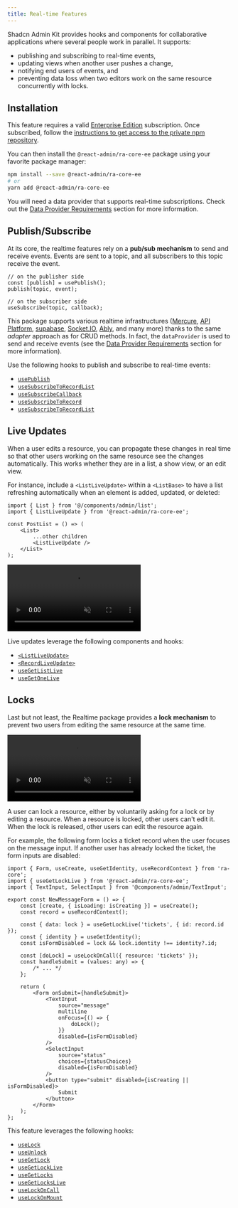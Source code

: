 ```yaml
---
title: Real-time Features
---
```


Shadcn Admin Kit provides hooks and components for collaborative applications where several people work in parallel. It supports:

- publishing and subscribing to real-time events,
- updating views when another user pushes a change,
- notifying end users of events, and
- preventing data loss when two editors work on the same resource concurrently with locks.

## Installation

This feature requires a valid [Enterprise Edition](https://marmelab.com/ra-enterprise/) subscription. Once subscribed, follow the [instructions to get access to the private npm repository](https://react-admin-ee.marmelab.com/setup).

You can then install the `@react-admin/ra-core-ee` package using your favorite package manager:

```sh
npm install --save @react-admin/ra-core-ee
# or
yarn add @react-admin/ra-core-ee
```

You will need a data provider that supports real-time subscriptions. Check out the [Data Provider Requirements](./RealtimeDataProviders.md) section for more information.

## Publish/Subscribe

At its core, the realtime features rely on a **pub/sub mechanism** to send and receive events. Events are sent to a topic, and all subscribers to this topic receive the event.

```tsx
// on the publisher side
const [publish] = usePublish();
publish(topic, event);

// on the subscriber side
useSubscribe(topic, callback);
```

This package supports various realtime infrastructures ([Mercure](https://mercure.rocks/), [API Platform](https://api-platform.com/docs/admin/real-time-mercure/#real-time-updates-with-mercure), [supabase](https://supabase.com/), [Socket.IO](https://socket.io/), [Ably](https://ably.com/), and many more) thanks to the same _adapter_ approach as for CRUD methods. In fact, the `dataProvider` is used to send and receive events (see the [Data Provider Requirements](#data-provider-requirements) section for more information).

Use the following hooks to publish and subscribe to real-time events:

- [`usePublish`](https://marmelab.com/ra-core/usepublish/)
- [`useSubscribeToRecordList`](https://marmelab.com/ra-core/usesubscribetorecordlist/)
- [`useSubscribeCallback`](https://marmelab.com/ra-core/usesubscribecallback/)
- [`useSubscribeToRecord`](https://marmelab.com/ra-core/usesubscribetorecord/)
- [`useSubscribeToRecordList`](https://marmelab.com/ra-core/usesubscribetorecordlist/)

## Live Updates

When a user edits a resource, you can propagate these changes in real time so that other users working on the same resource see the changes automatically. This works whether they are in a list, a show view, or an edit view.

For instance, include a `<ListLiveUpdate>` within a `<ListBase>` to have a list refreshing automatically when an element is added, updated, or deleted:

```tsx {2, 7}
import { List } from '@/components/admin/list';
import { ListLiveUpdate } from '@react-admin/ra-core-ee';

const PostList = () => (
    <List>
        ...other children
        <ListLiveUpdate />
    </List>
);
```

<video controls autoplay playsinline muted loop class="w-full aspect-600/220">
  <source src="https://react-admin-ee.marmelab.com/assets/useSubscribeToRecordList.mp4" type="video/mp4"/>
  Your browser does not support the video tag.
</video>

Live updates leverage the following components and hooks:

- [`<ListLiveUpdate>`](./ListLiveUpdate.md)
- [`<RecordLiveUpdate>`](./RecordLiveUpdate.md)
- [`useGetListLive`](https://marmelab.com/ra-core/usegetlistlive/)
- [`useGetOneLive`](https://marmelab.com/ra-core/usegetonelive/)

## Locks

Last but not least, the Realtime package provides a **lock mechanism** to prevent two users from editing the same resource at the same time.

<video controls autoplay playsinline muted loop class="w-full aspect-600/258">
  <source src="https://react-admin-ee.marmelab.com/assets/locks-demo.mp4" type="video/mp4"/>
  Your browser does not support the video tag.
</video>

A user can lock a resource, either by voluntarily asking for a lock or by editing a resource. When a resource is locked, other users can't edit it. When the lock is released, other users can edit the resource again.

For example, the following form locks a ticket record when the user focuses on the message input. If another user has already locked the ticket, the form inputs are disabled:

```tsx
import { Form, useCreate, useGetIdentity, useRecordContext } from 'ra-core';
import { useGetLockLive } from '@react-admin/ra-core-ee';
import { TextInput, SelectInput } from '@components/admin/TextInput';

export const NewMessageForm = () => {
    const [create, { isLoading: isCreating }] = useCreate();
    const record = useRecordContext();

    const { data: lock } = useGetLockLive('tickets', { id: record.id });
    const { identity } = useGetIdentity();
    const isFormDisabled = lock && lock.identity !== identity?.id;

    const [doLock] = useLockOnCall({ resource: 'tickets' });
    const handleSubmit = (values: any) => {
        /* ... */
    };

    return (
        <Form onSubmit={handleSubmit}>
            <TextInput
                source="message"
                multiline
                onFocus={() => {
                    doLock();
                }}
                disabled={isFormDisabled}
            />
            <SelectInput
                source="status"
                choices={statusChoices}
                disabled={isFormDisabled}
            />
            <button type="submit" disabled={isCreating || isFormDisabled}>
                Submit
            </button>
        </Form>
    );
};
```

This feature leverages the following hooks:

- [`useLock`](https://marmelab.com/ra-core/uselock/)
- [`useUnlock`](https://marmelab.com/ra-core/useunlock/)
- [`useGetLock`](https://marmelab.com/ra-core/usegetlock/)
- [`useGetLockLive`](https://marmelab.com/ra-core/usegetlocklive/)
- [`useGetLocks`](https://marmelab.com/ra-core/usegetlocks/)
- [`useGetLocksLive`](https://marmelab.com/ra-core/usegetlockslive/)
- [`useLockOnCall`](https://marmelab.com/ra-core/uselockoncall/)
- [`useLockOnMount`](https://marmelab.com/ra-core/uselockonmount/)
